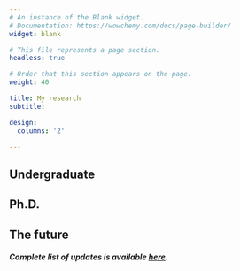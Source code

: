 ```yaml
---
# An instance of the Blank widget.
# Documentation: https://wowchemy.com/docs/page-builder/
widget: blank

# This file represents a page section.
headless: true

# Order that this section appears on the page.
weight: 40

title: My research
subtitle:

design:
  columns: '2'

---
```

## Undergraduate

## Ph.D.

## The future

##### Complete list of updates is available [here](./updates/).